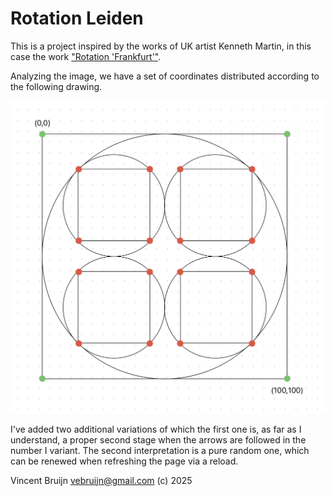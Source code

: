 # Rotation Leiden

This is a project inspired by the works of UK artist Kenneth Martin, in this case the work ["Rotation 'Frankfurt'"](https://www.tate.org.uk/art/artworks/martin-rotation-frankfurt-key-drawing-p05475).

Analyzing the image, we have a set of coordinates distributed according to the following drawing.

![Kenneth Martin - Rotation Frankfurt](kenneth-martin-rotation-frankfurt.png)

I've added two additional variations of which the first one is, as far as I understand, a proper second stage when the arrows are followed in the number I variant. The second interpretation is a pure random one, which can be renewed when refreshing the page via a reload.

Vincent Bruijn <vebruijn@gmail.com> (c) 2025

